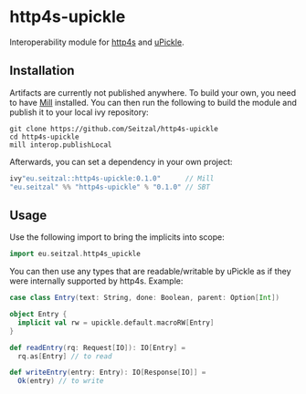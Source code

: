 # http4s-upickle
Interoperability module for [http4s](https://github.com/http4s/http4s) and [uPickle](https://github.com/lihaoyi/upickle).

## Installation

Artifacts are currently not published anywhere.
To build your own, you need to have [Mill](https://github.com/lihaoyi/mill) installed.
You can then run the following to build the module and publish it to your local ivy repository:

```
git clone https://github.com/Seitzal/http4s-upickle
cd http4s-upickle
mill interop.publishLocal
```

Afterwards, you can set a dependency in your own project:

```scala
ivy"eu.seitzal::http4s-upickle:0.1.0"      // Mill
"eu.seitzal" %% "http4s-upickle" % "0.1.0" // SBT
```

## Usage

Use the following import to bring the implicits into scope:

```scala
import eu.seitzal.http4s_upickle
```

You can then use any types that are readable/writable by uPickle as if they were internally supported by http4s.
Example:

```scala
case class Entry(text: String, done: Boolean, parent: Option[Int])

object Entry {
  implicit val rw = upickle.default.macroRW[Entry]
}

def readEntry(rq: Request[IO]): IO[Entry] = 
  rq.as[Entry] // to read

def writeEntry(entry: Entry): IO[Response[IO]] =
  Ok(entry) // to write
```
